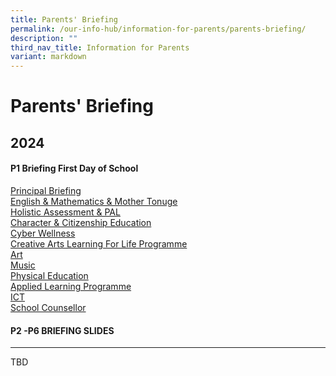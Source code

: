 ```yaml
---
title: Parents' Briefing
permalink: /our-info-hub/information-for-parents/parents-briefing/
description: ""
third_nav_title: Information for Parents
variant: markdown
---
```

# Parents' Briefing

2024
----

#### P1 Briefing First Day of School

[Principal Briefing](/files/Our%20Info%20Hub/1__Principal.pdf)<br>
[English &amp; Mathematics &amp; Mother Tonuge](/files/Our%20Info%20Hub/2__English_Mathematics_Mother_Tonuge.pdf)<br>
[Holistic Assessment &amp; PAL](/files/Our%20Info%20Hub/3__Holistic_Assessment___PAL.pdf)<br>
[Character &amp; Citizenship Education](/files/Our%20Info%20Hub/4__Character___Citizenship_Education.pdf)<br>
[Cyber Wellness](/files/Our%20Info%20Hub/5__Cyber_Wellness.pdf)<br>
[Creative Arts Learning For Life Programme](/files/Our%20Info%20Hub/6__Creative_Arts_Learning_For_Life_Programme.pdf)<br>
[Art](/files/Our%20Info%20Hub/7__Art.pdf)<br>
[Music](/files/Our%20Info%20Hub/8__Music.pdf)<br>
[Physical Education](/files/Our%20Info%20Hub/9__Physical_Education.pdf)<br>
[Applied Learning Programme](/files/Our%20Info%20Hub/10__Applied_Learning_Programme.pdf)<br>
[ICT](/files/Our%20Info%20Hub/11__ICT.pdf)<br>
[School Counsellor](/files/Our%20Info%20Hub/12__School_Counsellor.pdf)
  

  

#### P2 -P6 BRIEFING SLIDES 
-----------------------------------
TBD